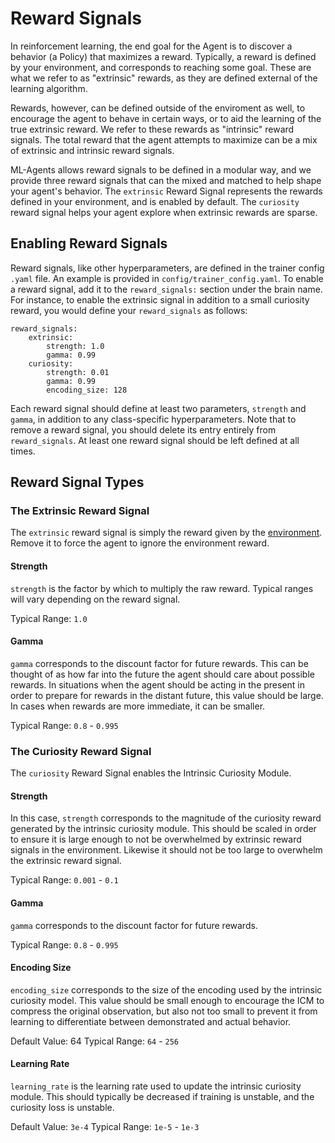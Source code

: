 # Reward Signals

In reinforcement learning, the end goal for the Agent is to discover a behavior (a Policy)
that maximizes a reward. Typically, a reward is defined by your environment, and corresponds 
to reaching some goal. These are what we refer to as "extrinsic" rewards, as they are defined
external of the learning algorithm. 

Rewards, however, can be defined outside of the enviroment as well, to encourage the agent to 
behave in certain ways, or to aid the learning of the true extrinsic reward. We refer to these
rewards as "intrinsic" reward signals. The total reward that the agent attempts to maximize can 
be a mix of extrinsic and intrinsic reward signals. 

ML-Agents allows reward signals to be defined in a modular way, and we provide three reward 
signals that can the mixed and matched to help shape your agent's behavior. The `extrinsic` Reward 
Signal represents the rewards defined in your environment, and is enabled by default. 
The `curiosity` reward signal helps your agent explore when extrinsic rewards are sparse.

## Enabling Reward Signals 

Reward signals, like other hyperparameters, are defined in the trainer config `.yaml` file. An
example is provided in `config/trainer_config.yaml`. To enable a reward signal, add it to the 
`reward_signals:` section under the brain name. For instance, to enable the extrinsic signal
in addition to a small curiosity reward, you would define your `reward_signals` as follows:

```
reward_signals:
    extrinsic:
        strength: 1.0
        gamma: 0.99
    curiosity:
        strength: 0.01
        gamma: 0.99
        encoding_size: 128
```

Each reward signal should define at least two parameters, `strength` and `gamma`, in addition 
to any class-specific hyperparameters. Note that to remove a reward signal, you should delete 
its entry entirely from `reward_signals`. At least one reward signal should be left defined
at all times. 

## Reward Signal Types

### The Extrinsic Reward Signal

The `extrinsic` reward signal is simply the reward given by the
[environment](Learning-Environment-Design.md). Remove it to force the agent
to ignore the environment reward. 

#### Strength 

`strength` is the factor by which to multiply the raw 
reward. Typical ranges will vary depending on the reward signal. 

Typical Range: `1.0`

#### Gamma

`gamma` corresponds to the discount factor for future rewards. This can be
thought of as how far into the future the agent should care about possible
rewards. In situations when the agent should be acting in the present in order
to prepare for rewards in the distant future, this value should be large. In
cases when rewards are more immediate, it can be smaller.

Typical Range: `0.8` - `0.995`

### The Curiosity Reward Signal

The `curiosity` Reward Signal enables the Intrinsic Curiosity Module.

#### Strength 

In this case, `strength` corresponds to the magnitude of the curiosity reward generated 
by the intrinsic curiosity module. This should be scaled in order to ensure it is large enough 
to not be overwhelmed by extrinsic reward signals in the environment. 
Likewise it should not be too large to overwhelm the extrinsic reward signal.

Typical Range: `0.001` - `0.1`

#### Gamma

`gamma` corresponds to the discount factor for future rewards. 

Typical Range: `0.8` - `0.995`

#### Encoding Size

`encoding_size` corresponds to the size of the encoding used by the intrinsic curiosity model. 
This value should be small enough to encourage the ICM to compress the original
observation, but also not too small to prevent it from learning to differentiate between 
demonstrated and actual behavior. 

Default Value: 64
Typical Range: `64` - `256`

#### Learning Rate

`learning_rate` is the learning rate used to update the intrinsic curiosity module. 
This should typically be decreased if training is unstable, and the curiosity loss is unstable.

Default Value: `3e-4`
Typical Range: `1e-5` - `1e-3`  
